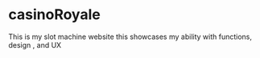 # casinoRoyale
This is my slot machine website this showcases my ability with functions, design , and UX
